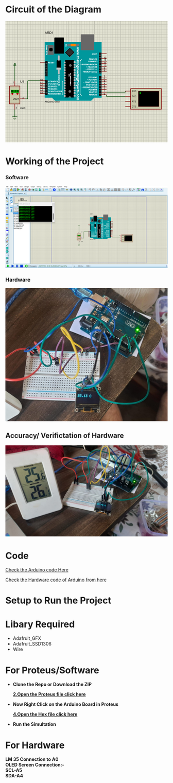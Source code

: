# Circuit of the Diagram

<img src='./img/circuit.png'>

<br>

# Working of the Project

### Software

<img src='./img/working.png'>


### Hardware
<img src='./img/hardware.jpg'>


## Accuracy/ Verifictation of Hardware
<img src='./img/accuracy.jpg'>

<br>

# Code

[ Check the Arduino  code Here ](./Proteus/Temp/Temp.ino)
<br>

[Check the Hardware  code of Arduino from here](./Hardware/lm35&oled.ino)


# Setup to Run the Project

# Libary Required 
<ul>
  <li>Adafruit_GFX</li>
  <li>Adafruit_SSD1306</li>
  <li>Wire</li>
</ul>

# For Proteus/Software

<ul>
<li><b>Clone the Repo or Download the ZIP </li>

  [ 2.Open the Proteus file  click here](./Proteus/Temp-Setup.pdsprj) 



<li> Now Right Click on the Arduino Board in Proteus  </li>

[ 4.Open the Hex file  click here](./Proteus/Temp/build/arduino.avr.uno/Temp.ino.hex) 

<li>Run the Simultation</li>
</ul>

# For Hardware

LM 35 Connection to A0
<br>
OLED  Screen Connection:-
<br>
SCL-A5
<br>
SDA-A4


